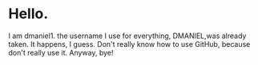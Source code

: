 # Hello.
I am dmaniel1. the username I use for everything, DMANIEL,was already taken. It happens, I guess. Don't really know how to use GitHub, because don't really use it. Anyway, bye!
<!---
dmaniel1/dmaniel1 is a ✨ special ✨ repository because its `README.md` (this file) appears on your GitHub profile.
You can click the Preview link to take a look at your changes.
--->

